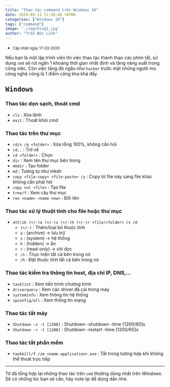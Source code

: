 ```yaml
---
title: "Thao tác command trên Windows 10"
date: 2019-09-11 11:30:40 +0700
categories: ["Windows 10"]
tags: ["command"]
image: './img/blog2.jpg'
author: "Trần Đức Lĩnh"
---
```


* <small>Cập nhật ngày 17-03-2020</small>

Nếu bạn là một lập trình viên thì việc thao tác thành thạo các phím tắt, sử dụng `cmd` sẽ rút ngắn 1 khoảng thời gian nhất định và tăng năng suất trong công việc. Còn việc tăng độ ngầu như `hacker` trước mặt những người mù công nghệ cũng là 1 điểm cộng kha khá đấy.

<!-- ![image-title-here](./img/cmd.jpg) -->

## <kbd>Windows</kbd>

### Thao tác dọn sạch, thoát cmd
* `cls` : Xóa lệnh
* `exit` : Thoát khỏi cmd

### Thao tác trên thư mục
* `rd/s /q <folder>` : Xóa rỗng 100%, không cần hỏi
* `cd..` : Trở về
* `cd <folder>` : Chọn
* `dir` : Xem tên thư mục bên trong
* `mkdir` : Tạo folder
* `md` : Tương tự như mkdir
* `copy <file-copy> <file-paste> /y` : Copy từ file này sang file khác không cần phải hỏi
* `copy nul <file>` : Tạo file
* `tree/f` : Xem cây thư mục
* `ren <name> <name new>` : Đổi tên

### Thao tác xử lý thuột tính cho file hoặc thư mục
* `attrib (+/-)a (+/-)s (+/-)h (+/-)r <file/>folder> /s /d`
  * `(+/-)` : Thêm/loại bỏ thuộc tính
  * `a` : (archive) -> lưu trữ
  * `s` : (system) -> hệ thống
  * `h` : (hidden) -> ẩn
  * `r` : (read-only) -> chỉ đọc
  * `/s` : Thực hiện tất cả bên trong nó
  * `/h` : Đặt thuộc tính tất cả bên trong nó

### Thao tác kiểm tra thông tin host, địa chỉ IP, DNS,...
* `tasklist` : Xem tiến trình chương trình
* `driverquery` : Xem các driver đã cài trong máy
* `systeminfo` : Xem thông tin hệ thống
* `ipconfig/all` : Xem thông tin mạng

### Thao tác tắt máy
* `Shutdown -s -t [1200]` : Shutdown -shutdown -time [1200/60]s
* `Shutdown -r -t [1200]` : Shutdown -restart -time [1200/60]s

### Thao tác tắt phần mềm
* `taskkill/f /im <name-application>.exe` : Tắt trong tường hợp khi không thể thoát trực tiếp

***

Tớ đã tổng hợp lại những thao tác trên `cmd` thường dùng nhất trên *Windows*. Sẽ có những lúc bạn sẽ cần, hãy note lại để dùng dần nhé.